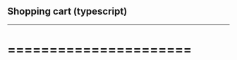 ## Shopping cart (typescript)
---------------------------
======================
=====================

